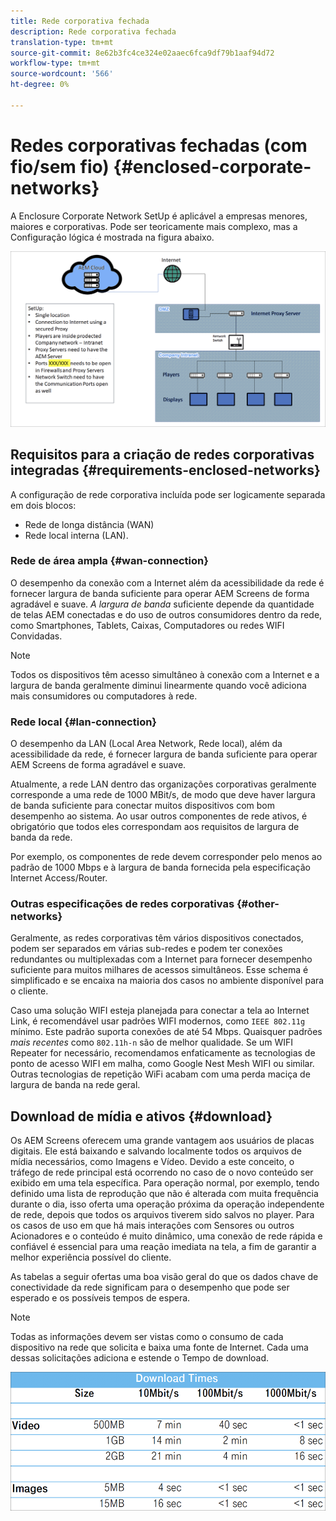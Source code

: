 ```yaml
---
title: Rede corporativa fechada
description: Rede corporativa fechada
translation-type: tm+mt
source-git-commit: 8e62b3fc4ce324e02aaec6fca9df79b1aaf94d72
workflow-type: tm+mt
source-wordcount: '566'
ht-degree: 0%

---
```



# Redes corporativas fechadas (com fio/sem fio) {#enclosed-corporate-networks}

A Enclosure Corporate Network SetUp é aplicável a empresas menores, maiores e corporativas. Pode ser teoricamente mais complexo, mas a Configuração lógica é mostrada na figura abaixo.

![](/help/using/assets/enclosed-network-1.png)

## Requisitos para a criação de redes corporativas integradas {#requirements-enclosed-networks}

A configuração de rede corporativa incluída pode ser logicamente separada em dois blocos:

* Rede de longa distância (WAN)
* Rede local interna (LAN).

### Rede de área ampla {#wan-connection}

O desempenho da conexão com a Internet além da acessibilidade da rede é fornecer largura de banda suficiente para operar AEM Screens de forma agradável e suave.
*A largura de banda* suficiente depende da quantidade de telas AEM conectadas e do uso de outros consumidores dentro da rede, como Smartphones, Tablets, Caixas, Computadores ou redes WIFI Convidadas.

>[!NOTE]
>Todos os dispositivos têm acesso simultâneo à conexão com a Internet e a largura de banda geralmente diminui linearmente quando você adiciona mais consumidores ou computadores à rede.

### Rede local {#lan-connection}

O desempenho da LAN (Local Area Network, Rede local), além da acessibilidade da rede, é fornecer largura de banda suficiente para operar AEM Screens de forma agradável e suave.

Atualmente, a rede LAN dentro das organizações corporativas geralmente corresponde a uma rede de 1000 MBit/s, de modo que deve haver largura de banda suficiente para conectar muitos dispositivos com bom desempenho ao sistema. Ao usar outros componentes de rede ativos, é obrigatório que todos eles correspondam aos requisitos de largura de banda da rede.

Por exemplo, os componentes de rede devem corresponder pelo menos ao padrão de 1000 Mbps e à largura de banda fornecida pela especificação Internet Access/Router.

### Outras especificações de redes corporativas {#other-networks}

Geralmente, as redes corporativas têm vários dispositivos conectados, podem ser separados em várias sub-redes e podem ter conexões redundantes ou multiplexadas com a Internet para fornecer desempenho suficiente para muitos milhares de acessos simultâneos.
Esse schema é simplificado e se encaixa na maioria dos casos no ambiente disponível para o cliente.

Caso uma solução WIFI esteja planejada para conectar a tela ao Internet Link, é recomendável usar padrões WIFI modernos, como `IEEE 802.11g` mínimo. Este padrão suporta conexões de até 54 Mbps. Quaisquer padrões *mais recentes* como `802.11h-n` são de melhor qualidade. Se um WIFI Repeater for necessário, recomendamos enfaticamente as tecnologias de ponto de acesso WIFI em malha, como Google Nest Mesh WIFI ou similar.
Outras tecnologias de repetição WiFi acabam com uma perda maciça de largura de banda na rede geral.

## Download de mídia e ativos {#download}

Os AEM Screens oferecem uma grande vantagem aos usuários de placas digitais. Ele está baixando e salvando localmente todos os arquivos de mídia necessários, como Imagens e Vídeo. Devido a este conceito, o tráfego de rede principal está ocorrendo no caso de o novo conteúdo ser exibido em uma tela específica.
Para operação normal, por exemplo, tendo definido uma lista de reprodução que não é alterada com muita frequência durante o dia, isso oferta uma operação próxima da operação independente de rede, depois que todos os arquivos tiverem sido salvos no player. Para os casos de uso em que há mais interações com Sensores ou outros Acionadores e o conteúdo é muito dinâmico, uma conexão de rede rápida e confiável é essencial para uma reação imediata na tela, a fim de garantir a melhor experiência possível do cliente.

As tabelas a seguir ofertas uma boa visão geral do que os dados chave de conectividade da rede significam para o desempenho que pode ser esperado e os possíveis tempos de espera.

>[!NOTE]
>Todas as informações devem ser vistas como o consumo de cada dispositivo na rede que solicita e baixa uma fonte de Internet. Cada uma dessas solicitações adiciona e estende o Tempo de download.

![](/help/using/assets/enclosed-network-download.png)
